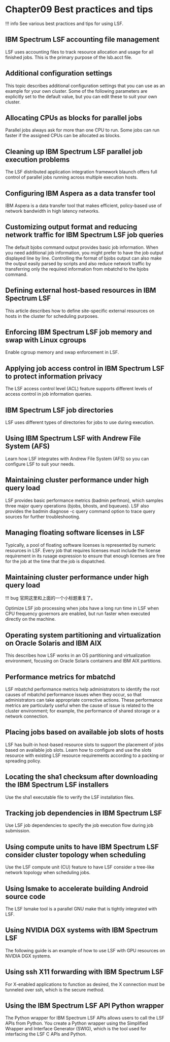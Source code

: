 # Chapter09 Best practices and tips

!!! info
    See various best practices and tips for using LSF.

## IBM Spectrum LSF accounting file management
LSF uses accounting files to track resource allocation and usage for all finished jobs. This is the primary purpose of the lsb.acct file.

## Additional configuration settings
This topic describes additional configuration settings that you can use as an example for your own cluster. Some of the following parameters are explicitly set to the default value, but you can edit these to suit your own cluster.

## Allocating CPUs as blocks for parallel jobs
Parallel jobs always ask for more than one CPU to run. Some jobs can run faster if the assigned CPUs can be allocated as blocks.

## Cleaning up IBM Spectrum LSF parallel job execution problems
The LSF distributed application integration framework blaunch offers full control of parallel jobs running across multiple execution hosts.

## Configuring IBM Aspera as a data transfer tool
IBM Aspera is a data transfer tool that makes efficient, policy-based use of network bandwidth in high latency networks.

## Customizing output format and reducing network traffic for IBM Spectrum LSF job queries
The default bjobs command output provides basic job information. When you need additional job information, you might prefer to have the job output displayed line by line. Controlling the format of bjobs output can also make the output easily parsed by scripts and also reduce network traffic by transferring only the required information from mbatchd to the bjobs command.

## Defining external host-based resources in IBM Spectrum LSF
This article describes how to define site-specific external resources on hosts in the cluster for scheduling purposes.

## Enforcing IBM Spectrum LSF job memory and swap with Linux cgroups
Enable cgroup memory and swap enforcement in LSF.

## Applying job access control in IBM Spectrum LSF to protect information privacy
The LSF access control level (ACL) feature supports different levels of access control in job information queries.

## IBM Spectrum LSF job directories
LSF uses different types of directories for jobs to use during execution.

## Using IBM Spectrum LSF with Andrew File System (AFS)
Learn how LSF integrates with Andrew File System (AFS) so you can configure LSF to suit your needs.

## Maintaining cluster performance under high query load
LSF provides basic performance metrics (badmin perfmon), which samples three major query operations (bjobs, bhosts, and bqueues). LSF also provides the badmin diagnose -c query command option to trace query sources for further troubleshooting.

## Managing floating software licenses in LSF
Typically, a pool of floating software licenses is represented by numeric resources in LSF. Every job that requires licenses must include the license requirement in its rusage expression to ensure that enough licenses are free for the job at the time that the job is dispatched.

## Maintaining cluster performance under high query load
!!! bug
    官网这里和上面的一个小标题重复了。
    
Optimize LSF job processing when jobs have a long run time in LSF when CPU frequency governors are enabled, but run faster when executed directly on the machine.

## Operating system partitioning and virtualization on Oracle Solaris and IBM AIX
This describes how LSF works in an OS partitioning and virtualization environment, focusing on Oracle Solaris containers and IBM AIX partitions.

## Performance metrics for mbatchd
LSF mbatchd performance metrics help administrators to identify the root causes of mbatchd performance issues when they occur, so that administrators can take appropriate corrective actions. These performance metrics are particularly useful when the cause of issue is related to the cluster environment; for example, the performance of shared storage or a network connection.

## Placing jobs based on available job slots of hosts
LSF has built-in host-based resource slots to support the placement of jobs based on available job slots. Learn how to configure and use the slots resource with existing LSF resource requirements according to a packing or spreading policy.

## Locating the sha1 checksum after downloading the IBM Spectrum LSF installers
Use the sha1 executable file to verify the LSF installation files.

## Tracking job dependencies in IBM Spectrum LSF
Use LSF job dependencies to specify the job execution flow during job submission.

## Using compute units to have IBM Spectrum LSF consider cluster topology when scheduling
Use the LSF compute unit (CU) feature to have LSF consider a tree-like network topology when scheduling jobs.

## Using lsmake to accelerate building Android source code
The LSF lsmake tool is a parallel GNU make that is tightly integrated with LSF.

## Using NVIDIA DGX systems with IBM Spectrum LSF
The following guide is an example of how to use LSF with GPU resources on NVIDIA DGX systems.

## Using ssh X11 forwarding with IBM Spectrum LSF
For X-enabled applications to function as desired, the X connection must be tunneled over ssh, which is the secure method.

## Using the IBM Spectrum LSF API Python wrapper
The Python wrapper for IBM Spectrum LSF APIs allows users to call the LSF APIs from Python. You create a Python wrapper using the Simplified Wrapper and Interface Generator (SWIG), which is the tool used for interfacing the LSF C APIs and Python.
